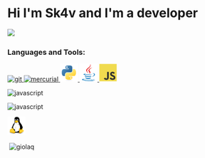 <h1>Hi I'm Sk4v and I'm a developer</h1>

![](https://github.com/Sk4v/Sk4vMe/blob/main/giphy.gif)

<h3 align="left">Languages and Tools:</h3>
<p align="left"> 
<a href="https://git-scm.com/" target="_blank" rel="noreferrer"> 
<img src="https://www.vectorlogo.zone/logos/git-scm/git-scm-icon.svg" alt="git" width="40" height="40"/> </a> 

<a href="https://www.mercurial-scm.org/" target="_blank" rel="noreferrer"> 
<img src="https://https://www.vectorlogo.zone/logos/mercurial-scm/mercurial-scm-ar21.svg" alt="mercurial" width="40" height="40"/> </a> 

 <a href="https://www.python.org" target="_blank" rel="noreferrer">
 <img src="https://raw.githubusercontent.com/devicons/devicon/master/icons/python/python-original.svg" alt="python" width="40" height="40"/> </a> 

<a href="https://www.java.com" target="_blank" rel="noreferrer"> 
<img src="https://raw.githubusercontent.com/devicons/devicon/master/icons/java/java-original.svg" alt="java" width="40" height="40"/> </a>

 <a href="https://developer.mozilla.org/en-US/docs/Web/JavaScript" target="_blank" rel="noreferrer">
 <img src="https://raw.githubusercontent.com/devicons/devicon/master/icons/javascript/javascript-original.svg" alt="javascript" width="40" height="40"/> </a>

 <img src="https://www.vectorlogo.zone/logos/w3_html5/w3_html5-icon.svg" alt="javascript" width="40" height="40"/> </a>

 <img src="https://www.vectorlogo.zone/logos/w3_css/w3_css-official.svg" alt="javascript" width="40" height="40"/> </a>

<a href="https://www.linux.org/" target="_blank" rel="noreferrer">
 <img src="https://raw.githubusercontent.com/devicons/devicon/master/icons/linux/linux-original.svg" alt="linux" width="40" height="40"/> </a>

</p>


<p>&nbsp;<img align="center" src="https://github-readme-stats.vercel.app/api?username=Sk4v&show_icons=true&locale=en" alt="giolaq" /></p>
